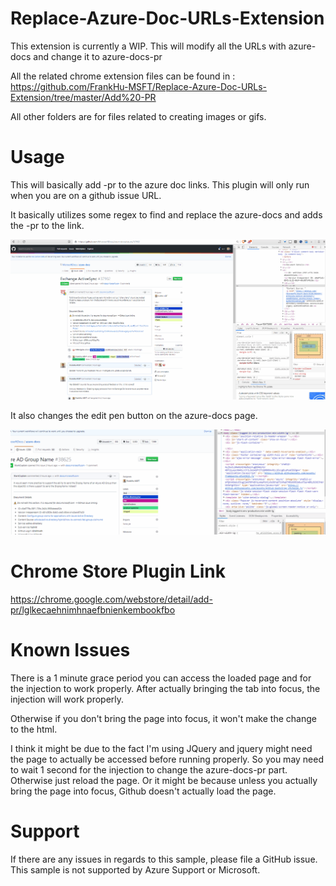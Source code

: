 # Replace-Azure-Doc-URLs-Extension
This extension is currently a WIP. This will modify all the URLs with azure-docs and change it to azure-docs-pr

All the related chrome extension files can be found in : https://github.com/FrankHu-MSFT/Replace-Azure-Doc-URLs-Extension/tree/master/Add%20-PR

All other folders are for files related to creating images or gifs. 

# Usage

This will basically add -pr to the azure doc links. This plugin will only run when you are on a github issue URL. 

It basically utilizes some regex to find and replace the azure-docs and adds the -pr to the link.


![](Gifs/Replacing-PR.gif)


It also changes the edit pen button on the azure-docs page. 


![](Gifs/Azure-Docs-Edit-Add-PR.gif)


# Chrome Store Plugin Link
https://chrome.google.com/webstore/detail/add-pr/lglkecaehnimhnaefbnienkembookfbo

# Known Issues
There is a 1 minute grace period you can access the loaded page and for the injection to work properly. After actually bringing the tab into focus, the injection will work properly. 

Otherwise if you don't bring the page into focus, it won't make the change to the html. 

I think it might be due to the fact I'm using JQuery and jquery might need the page to actually be accessed before running properly. So you may need to wait 1 second for the injection to change the azure-docs-pr part. Otherwise just reload the page. Or it might be because unless you actually bring the page into focus, Github doesn't actually load the page. 

# Support 
If there are any issues in regards to this sample, please file a GitHub issue. This sample is not supported by Azure Support or Microsoft.
